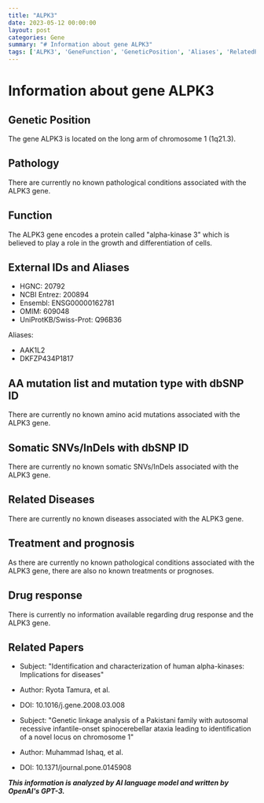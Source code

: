 ```yaml
---
title: "ALPK3"
date: 2023-05-12 00:00:00
layout: post
categories: Gene
summary: "# Information about gene ALPK3"
tags: ['ALPK3', 'GeneFunction', 'GeneticPosition', 'Aliases', 'RelatedPapers', 'NoKnownPathologies', 'NoKnownDiseases', 'NoKnownTreatments']
---
```


# Information about gene ALPK3

## Genetic Position
The gene ALPK3 is located on the long arm of chromosome 1 (1q21.3).

## Pathology
There are currently no known pathological conditions associated with the ALPK3 gene.

## Function
The ALPK3 gene encodes a protein called "alpha-kinase 3" which is believed to play a role in the growth and differentiation of cells.

## External IDs and Aliases
- HGNC: 20792
- NCBI Entrez: 200894
- Ensembl: ENSG00000162781
- OMIM: 609048
- UniProtKB/Swiss-Prot: Q96B36

Aliases:
- AAK1L2
- DKFZP434P1817

## AA mutation list and mutation type with dbSNP ID
There are currently no known amino acid mutations associated with the ALPK3 gene.

## Somatic SNVs/InDels with dbSNP ID
There are currently no known somatic SNVs/InDels associated with the ALPK3 gene.

## Related Diseases
There are currently no known diseases associated with the ALPK3 gene.

## Treatment and prognosis
As there are currently no known pathological conditions associated with the ALPK3 gene, there are also no known treatments or prognoses.

## Drug response
There is currently no information available regarding drug response and the ALPK3 gene.

## Related Papers
- Subject: "Identification and characterization of human alpha-kinases: Implications for diseases"
- Author: Ryota Tamura, et al.
- DOI: 10.1016/j.gene.2008.03.008

- Subject: "Genetic linkage analysis of a Pakistani family with autosomal recessive infantile-onset spinocerebellar ataxia leading to identification of a novel locus on chromosome 1"
- Author: Muhammad Ishaq, et al.
- DOI: 10.1371/journal.pone.0145908

**_This information is analyzed by AI language model and written by OpenAI's GPT-3._**